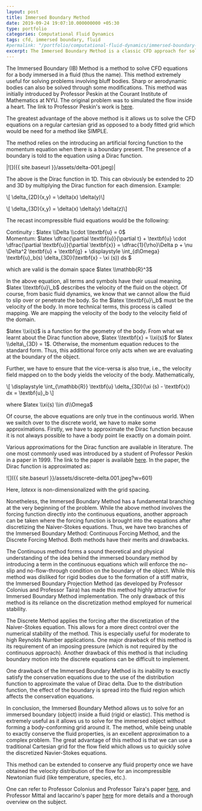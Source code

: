 ```yaml
---
layout: post
title: Immersed Boundary Method
date: 2019-09-24 19:07:10.000000000 +05:30
type: portfolio
categories: Computational Fluid Dynamics
tags: cfd, immersed boundary, fluid
#permalink: "/portfolio/computational-fluid-dynamics/immersed-boundary-method/"
excerpt: The Immersed Boundary Method is a classic CFD approach for solving the flow problems involving an immersed boundary (object).
---
```


The Immersed Boundary (IB) Method is a method to solve CFD equations for a body immersed in a fluid (thus the name). This method extremely useful for solving problems involving bluff bodies. Sharp or aerodynamic bodies can also be solved through some modifications. This method was initially introduced by Professor Peskin at the Courant Institute of Mathematics at NYU. The original problem was to simulated the flow inside a heart. The link to Professor Peskin's work is [here](https://www.sciencedirect.com/science/article/pii/0021999172900654).

The greatest advantage of the above method is it allows us to solve the CFD equations on a regular cartesian grid as opposed to a body fitted grid which would be need for a method like SIMPLE.

The method relies on the introducing an artificial forcing function to the momentum equation when there is a boundary present. The presence of a boundary is told to the equation using a Dirac function.

|![]({{ site.baseurl }}/assets/delta-001.jpeg)|

The above is the Dirac function in 1D. This can obviously be extended to 2D and 3D by multiplying the Dirac function for each dimension. Example:

\\[ \\delta\_{2D}(x,y) = \\delta(x) \\delta(y)\\]

\\[ \\delta\_{3D}(x,y) = \\delta(x) \\delta(y) \\delta(z)\\]

The recast incompressible fluid equations would be the following:

Continuity : $latex \\Delta \\cdot \\textbf{u} = 0$  
Momentum: $latex \\dfrac{\\partial \\textbf{u}}{\\partial t} + \\textbf{u} \\cdot \\dfrac{\\partial \\textbf{u}}{\\partial \\textbf{x}} = \\dfrac{1}{\\rho}\\Delta p + \\nu \\Delta^2 \\textbf{u} + \\textbf{g} + \\displaystyle \\int\_{d\\Omega} \\textbf{u}\_b(s) \\delta\_{3D}(\\textbf{x} - \\xi (s)) ds $

which are valid is the domain space $latex \\mathbb{R}^3$

In the above equation, all terms and symbols have their usual meaning. $latex \\textbf{u}\_b$ describes the velocity of the fluid on the object. Of course, from basic fluid dynamics, we know that we cannot allow the fluid to slip over or penetrate the body. So the $latex \\textbf{u}\_b$ must be the velocity of the body. In more technical terms, this process is called mapping. We are mapping the velocity of the body to the velocity field of the domain.

$latex \\xi(s)$ is a function for the geometry of the body. From what we learnt about the Dirac function above, $latex \\textbf{x} = \\xi(s)$ for $latex \\delta\_{3D} = 1$. Otherwise, the momentum equation reduces to the standard form. Thus, this additional force only acts when we are evaluating at the boundary of the object.

Further, we have to ensure that the vice-versa is also true, i.e., the velocity field mapped on to the body yields the velocity of the body. Mathematically,

\\[ \\displaystyle \\int\_{\\mathbb{R}} \\textbf{u} \\delta\_{3D}(\\xi (s) - \\textbf{x}) dx = \\textbf{u}\_b \\]

where $latex \\xi(s) \\in d\\Omega$

Of course, the above equations are only true in the continuous world. When we switch over to the discrete world, we have to make some approximations. Firstly, we have to approximate the Dirac function because it is not always possible to have a body point lie exactly on a domain point.

Various approximations for the Dirac function are available in literature. The one most commonly used was introduced by a student of Professor Peskin in a paper in 1999. The link to the paper is available [here](https://doi.org/10.1006/jcph.1999.6293). In the paper, the Dirac function is approximated as:

![]({{ site.baseurl }}/assets/discrete-delta.001.jpeg?w=601)

Here, $latex x$ is non-dimensionalized with the grid spacing.

Nonetheless, the Immersed Boundary Method has a fundamental branching at the very beginning of the problem. While the above method involves the forcing function directly into the continuous equations, another approach can be taken where the forcing function is brought into the equations after discretizing the Naiver-Stokes equations. Thus, we have two branches of the Immersed Boundary Method: Continuous Forcing Method, and the Discrete Forcing Method. Both methods have their merits and drawbacks.

The Continuous method forms a sound theoretical and physical understanding of the idea behind the immersed boundary method by introducing a term in the continuous equations which will enforce the no-slip and no-flow-through condition on the boundary of the object. While this method was disliked for rigid bodies due to the formation of a stiff matrix, the Immersed Boundary Projection Method (as developed by Professor Colonius and Professor Taira) has made this method highly attractive for Immersed Boundary Method implementation. The only drawback of this method is its reliance on the discretization method employed for numerical stability.

The Discrete Method applies the forcing after the discretization of the Naiver-Stokes equation. This allows for a more direct control over the numerical stability of the method. This is especially useful for moderate to high Reynolds Number applications. One major drawback of this method is its requirement of an imposing pressure (which is not required by the continuous approach). Another drawback of this method is that including boundary motion into the discrete equations can be difficult to implement.

One drawback of the Immersed Boundary Method is its inability to exactly satisfy the conservation equations due to the use of the distribution function to approximate the value of Dirac delta. Due to the distribution function, the effect of the boundary is spread into the fluid region which affects the conservation equations.

In conclusion, the Immersed Boundary Method allows us to solve for an immersed boundary (object) inside a fluid (rigid or elastic). This method is extremely useful as it allows us to solve for the immersed object without forming a body-conforming grid around it. The method, while being unable to exactly conserve the fluid properties, is an excellent approximation to a complex problem. The great advantage of this method is that we can use a traditional Cartesian grid for the flow field which allows us to quickly solve the discretized Navier-Stokes equations.

This method can be extended to conserve any fluid property once we have obtained the velocity distribution of the flow for an incompressible Newtonian fluid (like temperature, species, etc.).

One can refer to Professor Colonius and Professor Taira's paper [here](http://colonius.caltech.edu/pdfs/TairaColonius2007.pdf), and Professor Mittal and Iaccarino's paper [here](https://pdfs.semanticscholar.org/0ebc/8349657f7388476205e3cb03aaa162d45ac6.pdf) for more details and a thorough overview on the subject.

